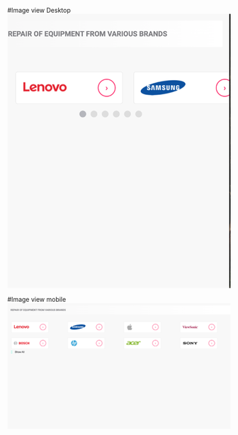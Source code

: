 #Image view Desktop
![image alt](https://github.com/Dulkh91/card_styling_web_core_7.5/blob/main/view_mobile.png?raw=true)

#Image view mobile 
![image alt](https://github.com/Dulkh91/card_styling_web_core_7.5/blob/25dd0b9e1d3de7eefcf6f9e254aaaab861650f24/view_destop.png)
